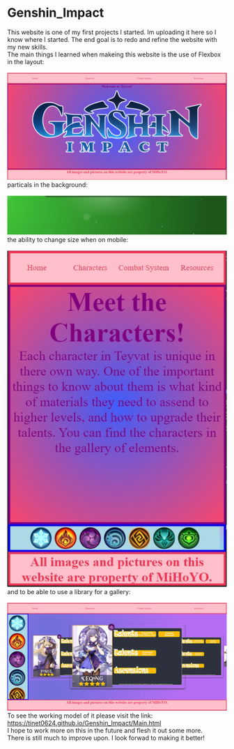 # Genshin_Impact

This website is one of my first projects I started. Im uploading it here so I know where I started. The end goal is to redo and refine the website with my new skills. <br>
The main things I learned when makeing this website is the use of Flexbox in the layout: <br>
<br>
![Layout example](ReadMePictures/HomePage.jpg)
<br>
particals in the background:<br>
<br>
![Particles](ReadMePictures/Particles.jpg)
<br>
the ability to change size when on mobile:<br>
<br>
![Mobile Layout](ReadMePictures/MobileSize.jpg)
<br>
and to be able to use a library for a gallery:<br>
<br>
![Fancy Gallery](ReadMePictures/Gallery.jpg)
<br>
To see the working model of it please visit the link:<br>
https://tinet0624.github.io/Genshin_Impact/Main.html
<br>
I hope to work more on this in the future and flesh it out some more.<br>
There is still much to improve upon. I look forwad to making it better!

